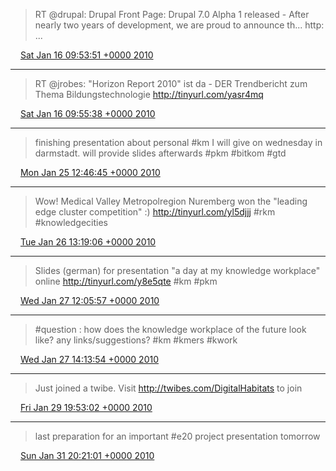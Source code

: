 > RT @drupal: Drupal Front Page: Drupal 7.0 Alpha 1 released - After nearly two years of development, we are proud to announce th... http: ...

<img src="media/tweet.ico" width="12" /> [Sat Jan 16 09:53:51 +0000 2010](https://twitter.com/SimonDueckert/status/7822266585)

----

> RT @jrobes: "Horizon Report 2010" ist da - DER Trendbericht zum Thema Bildungstechnologie  http://tinyurl.com/yasr4mq

<img src="media/tweet.ico" width="12" /> [Sat Jan 16 09:55:38 +0000 2010](https://twitter.com/SimonDueckert/status/7822296443)

----

> finishing presentation about personal #km I will give on wednesday in darmstadt. will provide slides afterwards #pkm #bitkom #gtd

<img src="media/tweet.ico" width="12" /> [Mon Jan 25 12:46:45 +0000 2010](https://twitter.com/SimonDueckert/status/8190286878)

----

> Wow! Medical Valley Metropolregion Nuremberg won the "leading edge cluster competition" :) http://tinyurl.com/yl5djjj #rkm #knowledgecities

<img src="media/tweet.ico" width="12" /> [Tue Jan 26 13:19:06 +0000 2010](https://twitter.com/SimonDueckert/status/8234619918)

----

> Slides (german) for presentation "a day at my knowledge workplace" online http://tinyurl.com/y8e5qte #km #pkm

<img src="media/tweet.ico" width="12" /> [Wed Jan 27 12:05:57 +0000 2010](https://twitter.com/SimonDueckert/status/8276473518)

----

> #question : how does the knowledge workplace of the future look like? any links/suggestions? #km #kmers #kwork

<img src="media/tweet.ico" width="12" /> [Wed Jan 27 14:13:54 +0000 2010](https://twitter.com/SimonDueckert/status/8280280052)

----

> Just joined a twibe. Visit http://twibes.com/DigitalHabitats to join

<img src="media/tweet.ico" width="12" /> [Fri Jan 29 19:53:02 +0000 2010](https://twitter.com/SimonDueckert/status/8381445363)

----

> last preparation for an important #e20 project presentation tomorrow

<img src="media/tweet.ico" width="12" /> [Sun Jan 31 20:21:01 +0000 2010](https://twitter.com/SimonDueckert/status/8464487432)